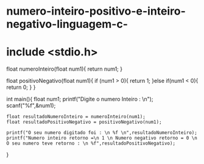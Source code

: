 # numero-inteiro-positivo-e-inteiro-negativo-linguagem-c-
# include <stdio.h>

float numeroInteiro(float num1){
    return num1;
}

float positivoNegativo(float num1){
    if (num1 > 0){
        return 1;
    }else if(num1 < 0){
        return 0;
    }
}


int main(){
    float num1;
    printf("Digite o numero Inteiro : \n");
    scanf("%f",&num1);
    
    float resultadoNumeroInteiro = numeroInteiro(num1);
    float resultadoPositivoNegativo = positivoNegativo(num1);
    
    printf("O seu numero digitado foi : \n %f \n",resultadoNumeroInteiro);
    printf("Numero inteiro retorno =\n 1 \n Numero negativo retorno = 0 \n  O seu numero teve retorno : \n %f",resultadoPositivoNegativo);
    
    
}

